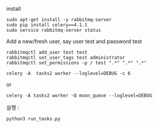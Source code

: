 install
```
sudo apt-get install -y rabbitmq-server
sudo pip install celery==4.1.1
sudo service rabbitmq-server status
```
Add a new/fresh user, say user test and password test
```
rabbitmqctl add_user test test
rabbitmqctl set_user_tags test administrator
rabbitmqctl set_permissions -p / test ".*" ".*" ".*"
```

```
celery -A  tasks2 worker --loglevel=DEBUG -c 6
```
or 
```
celery -A tasks2 worker -Q moon_queue --loglevel=DEBUG
```

실행 : 
```
python3 run_tasks.py
```